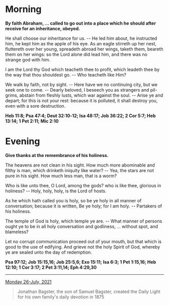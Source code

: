 # Morning

**By faith Abraham, ... called to go out into a place which he should after receive for an inheritance, obeyed.**
 
He shall choose our inheritance for us. -- He led him about, he instructed him, he kept him as the apple of his eye. As an eagle stirreth up her nest, fluttereth over her young, spreadeth abroad her wings, taketh them, beareth them on her wings: so the Lord alone did lead him, and there was no strange god with him.
 
I am the Lord thy God which teacheth thee to profit, which leadeth thee by the way that thou shouldest go. -- Who teacheth like Him?
 
We walk by faith, not by sight. -- Here have we no continuing city, but we seek one to come. -- Dearly beloved, I beseech you as strangers and pil-grims, abstain from fleshly lusts, which war against the soul. -- Arise ye and depart; for this is not your rest: because it is polluted, it shall destroy you, even with a sore destruction.  

**Heb 11:8; Psa 47:4; Deut 32:10‑12; Isa 48:17; Job 36:22; 2 Cor 5:7; Heb 13:14; 1 Pet 2:11; Mic 2:10**

# Evening

**Give thanks at the remembrance of his holiness.**
 
The heavens are not clean in his sight. How much more abominable and filthy is man, which drinketh iniquity like water? -- Yea, the stars are not pure in his sight. How much less man, that is a worm?
 
Who is like unto thee, O Lord, among the gods? who is like thee, glorious in holiness? -- Holy, holy, holy, is the Lord of hosts.
 
As he which hath called you is holy, so be ye holy in all manner of conversation; because it is written, Be ye holy; for I am holy. -- Partakers of his holiness.
 
The temple of God is holy, which temple ye are. -- What manner of persons ought ye to be in all holy conversation and godliness, ... without spot, and blameless?
 
Let no corrupt communication proceed out of your mouth, but that which is good to the use of edifying. And grieve not the holy Spirit of God, whereby ye are sealed unto the day of redemption.  

**Psa 97:12; Job 15:15,16; Job 25:5,6; Exo 15:11; Isa 6:3; 1 Pet 1:15,16; Heb 12:10; 1 Cor 3:17; 2 Pet 3:11,14; Eph 4:29,30**

---

[Monday 26-July, 2021](https://t.me/s/daily_light)

> Jonathan Bagster, the son of Samuel Bagster, created the Daily Light for his own family's daily devotion in 1875

